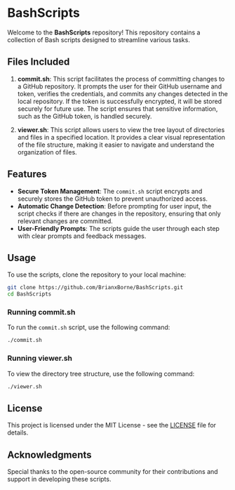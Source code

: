 # BashScripts

Welcome to the **BashScripts** repository! This repository contains a collection of Bash scripts designed to streamline various tasks.

## Files Included

1. **commit.sh**: This script facilitates the process of committing changes to a GitHub repository. It prompts the user for their GitHub username and token, verifies the credentials, and commits any changes detected in the local repository. If the token is successfully encrypted, it will be stored securely for future use. The script ensures that sensitive information, such as the GitHub token, is handled securely.

2. **viewer.sh**: This script allows users to view the tree layout of directories and files in a specified location. It provides a clear visual representation of the file structure, making it easier to navigate and understand the organization of files.

## Features

- **Secure Token Management**: The `commit.sh` script encrypts and securely stores the GitHub token to prevent unauthorized access.
- **Automatic Change Detection**: Before prompting for user input, the script checks if there are changes in the repository, ensuring that only relevant changes are committed.
- **User-Friendly Prompts**: The scripts guide the user through each step with clear prompts and feedback messages.

## Usage

To use the scripts, clone the repository to your local machine:

```bash
git clone https://github.com/BrianxBorne/BashScripts.git
cd BashScripts
```

### Running commit.sh

To run the `commit.sh` script, use the following command:

```bash
./commit.sh
```

### Running viewer.sh

To view the directory tree structure, use the following command:

```bash
./viewer.sh
```

## License

This project is licensed under the MIT License - see the [LICENSE](LICENSE) file for details.

## Acknowledgments

Special thanks to the open-source community for their contributions and support in developing these scripts.
